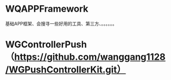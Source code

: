 # WQAPPFramework
基础APP框架、会搜寻一些好用的工具、第三方、。。。。。。
# WGControllerPush  （https://github.com/wanggang1128/WGPushControllerKit.git）
